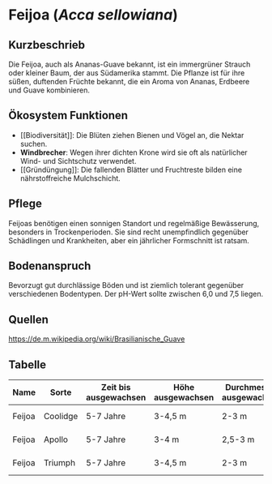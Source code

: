 ---
---

# Feijoa (*Acca sellowiana*)

## Kurzbeschrieb

Die Feijoa, auch als Ananas-Guave bekannt, ist ein immergrüner Strauch oder kleiner Baum, der aus Südamerika stammt. Die Pflanze ist für ihre süßen, duftenden Früchte bekannt, die ein Aroma von Ananas, Erdbeere und Guave kombinieren.

## Ökosystem Funktionen

- [[Biodiversität]]: Die Blüten ziehen Bienen und Vögel an, die Nektar suchen.
- **Windbrecher**: Wegen ihrer dichten Krone wird sie oft als natürlicher Wind- und Sichtschutz verwendet.
- [[Gründüngung]]: Die fallenden Blätter und Fruchtreste bilden eine nährstoffreiche Mulchschicht.

## Pflege

Feijoas benötigen einen sonnigen Standort und regelmäßige Bewässerung, besonders in Trockenperioden. Sie sind recht unempfindlich gegenüber Schädlingen und Krankheiten, aber ein jährlicher Formschnitt ist ratsam.

## Bodenanspruch

Bevorzugt gut durchlässige Böden und ist ziemlich tolerant gegenüber verschiedenen Bodentypen. Der pH-Wert sollte zwischen 6,0 und 7,5 liegen.

## Quellen
https://de.m.wikipedia.org/wiki/Brasilianische_Guave

## Tabelle

| Name   | Sorte      | Zeit bis ausgewachsen | Höhe ausgewachsen | Durchmesser ausgewachsen | Wasseranspruch (1-5) | Lichtanspruch (1-5) | Bodenanspruch (1-5) | pH-Wert | Ertrag | Arbeitsaufwand (Stunden/Jahr) | Schwierigkeitsgrad (1-5) | Wasseraufnahme (mm/Tag) | Blütezeit | Vegetationszeit | Erntezeit | Pflanzzeitpunkt | Typizität | Frostresistenz (1-5) | Einheimisch (Schweiz) | Invasiv (Schweiz) | Propagation | Saatgutgetreu (true to seed) |
|--------|------------|-----------------------|--------------------|------------------------|---------------------|-------------------|-------------------|-------|-------|----------------------------|----------------------|----------------------|---------|----------------|----------|----------------|----------|------------------|------------------|----------------|------------|-----------------------------|
| Feijoa | Coolidge   | 5-7 Jahre              | 3-4,5 m            | 2-3 m                  | 3                   | 4                 | 2                 | 6.5   | Hoch  | 5-8                         | 2                   | 2-4 mm               | Frühling| Frühling bis Herbst | Herbst | Frühling       | Strauch   | 2                  | [ ]             | [ ]           | Stecklinge | [ ]                           |
| Feijoa | Apollo     | 5-7 Jahre              | 3-4 m              | 2,5-3 m                | 3                   | 4                 | 2                 | 6.7   | Hoch  | 5-8                         | 2                   | 2-4 mm               | Frühling| Frühling bis Herbst | Herbst | Frühling       | Strauch   | 2                  | [ ]             | [ ]           | Stecklinge | [ ]                           |
| Feijoa | Triumph    | 5-7 Jahre              | 3-4,5 m            | 2-3 m                  | 3                   | 4                 | 2                 | 6.8   | Mittel| 6-9                         | 2                   | 2-4 mm               | Frühling| Frühling bis Herbst | Herbst | Frühling       | Strauch   | 2                  | [ ]             | [ ]           | Stecklinge | [ ]                           |

